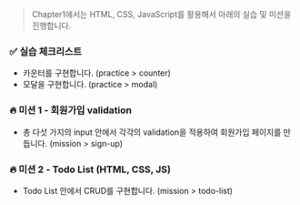 > Chapter1에서는 HTML, CSS, JavaScript를 활용해서 아래의 실습 및 미션을 진행합니다.

### ✅ 실습 체크리스트

- 카운터를 구현합니다. (practice > counter)
- 모달을 구현합니다. (practice > modal)

### 🔥 미션 1 - 회원가입 validation

- 총 다섯 가지의 input 안에서 각각의 validation을 적용하여 회원가입 페이지를 만듭니다. (mission > sign-up)

### 🔥 미션 2 - Todo List (HTML, CSS, JS)

- Todo List 안에서 CRUD를 구현합니다. (mission > todo-list)
